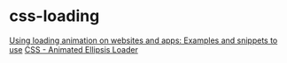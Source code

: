 # css-loading

[Using loading animation on websites and apps: Examples and snippets to use](https://wpamelia.com/loading-animation/)
[CSS - Animated Ellipsis Loader](https://codepen.io/nauerster/pen/KzENEN)

